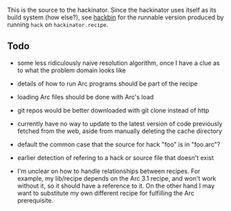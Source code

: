 This is the source to the hackinator.  Since the hackinator uses
itself as its build system (how else?), see
[hackbin](https://github.com/awwx/hackbin) for the runnable version
produced by running `hack` on `hackinator.recipe`.


Todo
----

* some less ridiculously naive resolution algorithm, once I have a
  clue as to what the problem domain looks like

* details of how to run Arc programs should be part of the recipe

* loading Arc files should be done with Arc's load

* git repos would be better downloaded with git clone instead of http

* currently have no way to update to the latest version of code
  previously fetched from the web, aside from manually deleting the
  cache directory

* default the common case that the source for hack "foo" is in
  "foo.arc"?

* earlier detection of refering to a hack or source file that doesn't
  exist

* I'm unclear on how to handle relationships between recipes.  For
  example, my lib/recipe depends on the Arc 3.1 recipe, and won't work
  without it, so it should have a reference to it.  On the other hand
  I may want to substitute my own different recipe for fulfilling the
  Arc prerequisite.
